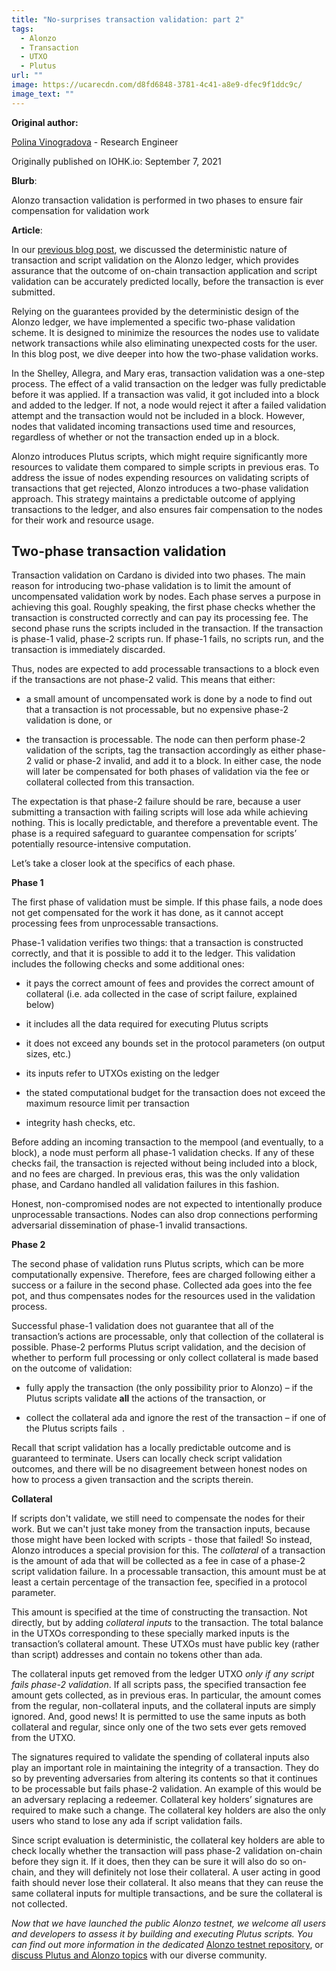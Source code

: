 ```yaml
---
title: "No-surprises transaction validation: part 2"
tags:
  - Alonzo
  - Transaction
  - UTXO
  - Plutus
url: ""
image: https://ucarecdn.com/d8fd6848-3781-4c41-a8e9-dfec9f1ddc9c/
image_text: ""
---
```


**Original author:**

[Polina Vinogradova](https://iohk.io/en/team/polina-vinogradova) - Research Engineer

Originally published on IOHK.io: September 7, 2021

**Blurb**:

Alonzo transaction validation is performed in two phases to ensure fair compensation for validation work

**Article**:

In our [previous blog post](https://www.essentialcardano.io/article/no-surprises-transaction-validation-on-cardano), we discussed the deterministic nature of transaction and script validation on the Alonzo ledger, which provides assurance that the outcome of on-chain transaction application and script validation can be accurately predicted locally, before the transaction is ever submitted.

Relying on the guarantees provided by the deterministic design of the Alonzo ledger, we have implemented a specific two-phase validation scheme. It is designed to minimize the resources the nodes use to validate network transactions while also eliminating unexpected costs for the user. In this blog post, we dive deeper into how the two-phase validation works.

In the Shelley, Allegra, and Mary eras, transaction validation was a one-step process. The effect of a valid transaction on the ledger was fully predictable before it was applied. If a transaction was valid, it got included into a block and added to the ledger. If not, a node would reject it after a failed validation attempt and the transaction would not be included in a block. However, nodes that validated incoming transactions used time and resources, regardless of whether or not the transaction ended up in a block.

Alonzo introduces Plutus scripts, which might require significantly more resources to validate them compared to simple scripts in previous eras. To address the issue of nodes expending resources on validating scripts of transactions that get rejected, Alonzo introduces a two-phase validation approach. This strategy maintains a predictable outcome of applying transactions to the ledger, and also ensures fair compensation to the nodes for their work and resource usage.

## Two-phase transaction validation

Transaction validation on Cardano is divided into two phases. The main reason for introducing two-phase validation is to limit the amount of uncompensated validation work by nodes. Each phase serves a purpose in achieving this goal. Roughly speaking, the first phase checks whether the transaction is constructed correctly and can pay its processing fee. The second phase runs the scripts included in the transaction. If the transaction is phase-1 valid, phase-2 scripts run. If phase-1 fails, no scripts run, and the transaction is immediately discarded.

Thus, nodes are expected to add processable transactions to a block even if the transactions are not phase-2 valid. This means that either:

*   a small amount of uncompensated work is done by a node to find out that a transaction is not processable, but no expensive phase-2 validation is done, or
    
*   the transaction is processable. The node can then perform phase-2 validation of the scripts, tag the transaction accordingly as either phase-2 valid or phase-2 invalid, and add it to a block. In either case, the node will later be compensated for both phases of validation via the fee or collateral collected from this transaction.
    

The expectation is that phase-2 failure should be rare, because a user submitting a transaction with failing scripts will lose ada while achieving nothing. This is locally predictable, and therefore a preventable event. The phase is a required safeguard to guarantee compensation for scripts’ potentially resource-intensive computation.

Let’s take a closer look at the specifics of each phase.

**Phase 1**

The first phase of validation must be simple. If this phase fails, a node does not get compensated for the work it has done, as it cannot accept processing fees from unprocessable transactions.

Phase-1 validation verifies two things: that a transaction is constructed correctly, and that it is possible to add it to the ledger. This validation includes the following checks and some additional ones:

*   it pays the correct amount of fees and provides the correct amount of collateral (i.e. ada collected in the case of script failure, explained below)
    
*   it includes all the data required for executing Plutus scripts
    
*   it does not exceed any bounds set in the protocol parameters (on output sizes, etc.)
    
*   its inputs refer to UTXOs existing on the ledger
    
*   the stated computational budget for the transaction does not exceed the maximum resource limit per transaction
    
*   integrity hash checks, etc.
    

Before adding an incoming transaction to the mempool (and eventually, to a block), a node must perform all phase-1 validation checks. If any of these checks fail, the transaction is rejected without being included into a block, and no fees are charged. In previous eras, this was the only validation phase, and Cardano handled all validation failures in this fashion.

Honest, non-compromised nodes are not expected to intentionally produce unprocessable transactions. Nodes can also drop connections performing adversarial dissemination of phase-1 invalid transactions.

**Phase 2**

The second phase of validation runs Plutus scripts, which can be more computationally expensive. Therefore, fees are charged following either a success or a failure in the second phase. Collected ada goes into the fee pot, and thus compensates nodes for the resources used in the validation process.

Successful phase-1 validation does not guarantee that all of the transaction’s actions are processable, only that collection of the collateral is possible. Phase-2 performs Plutus script validation, and the decision of whether to perform full processing or only collect collateral is made based on the outcome of validation:

*   fully apply the transaction (the only possibility prior to Alonzo) – if the Plutus scripts validate **all** the actions of the transaction, or  
    
*   collect the collateral ada and ignore the rest of the transaction – if one of the Plutus scripts fails  .
    

Recall that script validation has a locally predictable outcome and is guaranteed to terminate. Users can locally check script validation outcomes, and there will be no disagreement between honest nodes on how to process a given transaction and the scripts therein.

**Collateral**

If scripts don't validate, we still need to compensate the nodes for their work. But we can't just take money from the transaction inputs, because those might have been locked with scripts - those that failed! So instead, Alonzo introduces a special provision for this. The _collateral_ of a transaction is the amount of ada that will be collected as a fee in case of a phase-2 script validation failure. In a processable transaction, this amount must be at least a certain percentage of the transaction fee, specified in a protocol parameter.

This amount is specified at the time of constructing the transaction. Not directly, but by adding _collateral inputs_ to the transaction. The total balance in the UTXOs corresponding to these specially marked inputs is the transaction’s collateral amount. These UTXOs must have public key (rather than script) addresses and contain no tokens other than ada.

The collateral inputs get removed from the ledger UTXO _only if any script fails phase-2 validation_. If all scripts pass, the specified transaction fee amount gets collected, as in previous eras. In particular, the amount comes from the regular, non-collateral inputs, and the collateral inputs are simply ignored. And, good news! It is permitted to use the same inputs as both collateral and regular, since only one of the two sets ever gets removed from the UTXO.

The signatures required to validate the spending of collateral inputs also play an important role in maintaining the integrity of a transaction. They do so by preventing adversaries from altering its contents so that it continues to be processable but fails phase-2 validation. An example of this would be an adversary replacing a redeemer. Collateral key holders’ signatures are required to make such a change. The collateral key holders are also the only users who stand to lose any ada if script validation fails.

Since script evaluation is deterministic, the collateral key holders are able to check locally whether the transaction will pass phase-2 validation on-chain before they sign it. If it does, then they can be sure it will also do so on-chain, and they will definitely not lose their collateral. A user acting in good faith should never lose their collateral. It also means that they can reuse the same collateral inputs for multiple transactions, and be sure the collateral is not collected.

_Now that we have launched the public Alonzo testnet, we welcome all users and developers to assess it by building and executing Plutus scripts. You can find out more information in the dedicated_ [Alonzo testnet repository](https://github.com/input-output-hk/Alonzo-testnet), or [discuss Plutus and Alonzo topics](https://discord.com/channels/826816523368005654/826829738156621895) with our diverse community.
